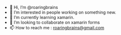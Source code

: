- 👋 Hi, I’m @roaringbrains
- 👀 I’m interested in people working on something new.
- 🌱 I’m currently learning xamarin.
- 💞️ I’m looking to collaborate on xamarin forms
- 📫 How to reach me : roaringbrains@gmail.com

<!---
roaringbrains/roaringbrains is a ✨ special ✨ repository because its `README.md` (this file) appears on your GitHub profile.
You can click the Preview link to take a look at your changes.
--->

